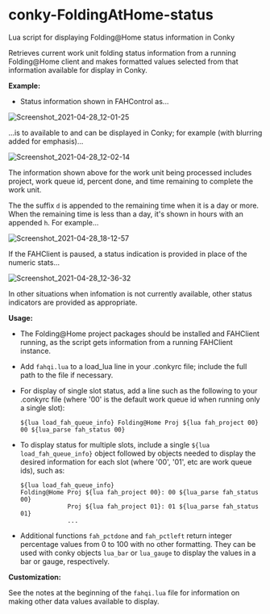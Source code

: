 # conky-FoldingAtHome-status

Lua script for displaying Folding@Home status information in Conky

Retrieves current work unit folding status information from a running Folding@Home client and makes formatted values selected from that information available for display in Conky.

**Example:**

- Status information shown in FAHControl as...

![Screenshot_2021-04-28_12-01-25](https://user-images.githubusercontent.com/17618397/116442074-146c6500-a820-11eb-967a-da2e12538e7f.png)

...is to available to and can be displayed in Conky; for example (with blurring added for emphasis)...

![Screenshot_2021-04-28_12-02-14](https://user-images.githubusercontent.com/17618397/116442153-2b12bc00-a820-11eb-909e-a60cd786dffd.png)

The information shown above for the work unit being processed includes project, work queue id, percent done, and time remaining to complete the work unit.

The the suffix `d` is appended to the remaining time when it is a day or more. When the remaining time is less than a day, it's shown in hours with an appended `h`. For example...

![Screenshot_2021-04-28_18-12-57](https://user-images.githubusercontent.com/17618397/116479388-8c04b900-a84d-11eb-81f0-db1425593fbb.png)

If the FAHClient is paused, a status indication is provided in place of the numeric stats...

![Screenshot_2021-04-28_12-36-32](https://user-images.githubusercontent.com/17618397/116442189-3534ba80-a820-11eb-96ef-350440247441.png)

In other situations when infomation is not currently available, other status indicators are provided as appropriate.

**Usage:**

- The Folding@Home project packages should be installed and FAHClient
  running, as the script gets information from a running FAHClient
  instance.

- Add `fahqi.lua` to a load_lua line in your .conkyrc file; include the full path to the file if necessary.

- For display of single slot status, add a line such as the following to your .conkyrc file (where '00' is the default work queue id when running only a single slot):

    ```
    ${lua load_fah_queue_info} Folding@Home Proj ${lua fah_project 00} 00 ${lua_parse fah_status 00}
    ```

- To display status for multiple slots, include a single `${lua load_fah_queue_info}` object followed by objects needed to display the desired information for each slot (where '00', '01', etc are work queue ids), such as:

    ```
    ${lua load_fah_queue_info}
    Folding@Home Proj ${lua fah_project 00}: 00 ${lua_parse fah_status 00}
                 Proj ${lua fah_project 01}: 01 ${lua_parse fah_status 01}
                 ...
    ```

- Additional functions `fah_pctdone` and `fah_pctleft` return integer percentage values from 0 to 100 with no other formatting. They can be used with conky objects `lua_bar` or `lua_gauge` to display the values in a bar or gauge, respectively.

**Customization:**

See the notes at the beginning of the `fahqi.lua` file for information on making other data values available to display.
